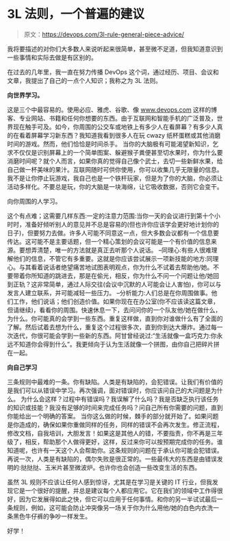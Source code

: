 # 3L 法则，一个普遍的建议

> 原文：<https://devops.com/3l-rule-general-piece-advice/>

我将要描述的对你们大多数人来说听起来很简单，甚至微不足道，但我知道意识到一些事情和实际去做是有区别的。

在过去的几年里，我一直在努力传播 DevOps 这个词，通过经历、项目、会议和文章，我提出了自己的一点个人知识；我称之为 3L 法则。

**向世界学习。**

这是三个中最容易的。使用必应、雅虎、谷歌、像 www.devops.com 这样的博客、专业网站、书籍和任何你想要的东西。由于互联网和智能手机的广泛普及，世界现在触手可及。如今，你周围的公交车或地铁上有多少人在看屏幕？有多少人真的在看着屏幕学习新东西？我知道我看到很多人在玩 cwazy 纸杯蛋糕或其他消磨时间的游戏。然而，他们恰恰是时间杀手。
当你的大脑极有可能渴望新知识，乞求不仅仅是识别屏幕上的一个简单图案、躲避猴子粪便甚至切水果时，你为什么要消磨时间呢？就个人而言，如果你真的觉得自己像个武士，去切一些新鲜水果，给自己做一杯美味的果汁。互联网随时可供你使用，你可以收集几乎无限量的信息。我不是让你停止玩游戏，我自己也是一个铁杆玩家，但是为了你的大脑，你必须让活动多样化。不要总是玩，你的大脑是一块海绵，让它吸收数据，否则它会变干。

向你周围的人学习。

这个有点难；这需要几样东西:一定的注意力范围:当你一天的会议进行到第十个小时时，准备好倾听别人的意见并不总是容易的(但也许你应该学会更好地计划你的日子)，但要努力去做。许多人可能不同意这一点，但大多数会议都有一个信息要传达。这可能不是主要话题，但一个精心策划的会议可能是一个有价值的信息来源。要想弄清楚，唯一的方法就是真正去听那个人说话。
–同理心:有些人很难理解他们的信息，不管它有多重要。这就是你应该尝试展示一项新技能的地方:同理心。与其看着说话者绝望痛苦地试图表明观点，你为什么不试着去帮助他/她。不要带着你所知道的跳进去，那是在偷光，相反，你为什么不问一个问题让他/她回到正轨？这非常简单，通过人际交往(会议中沉默的人可能会让人害怕)，你可以与发言人建立联系，并可能减轻一些压力。
–分析能力:人们总是在你周围做事。他们工作，他们说话；他们创造价值。如果你现在在办公室(你不应该读这篇文章，但请继续)，看看你的周围。快速休息一下，去问问你的一个队友他/她在做什么，为什么。你可能真的会学到一些东西。重复这样做，直到你对谁做什么有了全面的了解。然后试着去想为什么，重复这个过程很多次，直到你到达大爆炸。通过每一次迭代，你很可能会学到一些新的东西。阿甘曾经说过:“生活就像一盒巧克力:你永远不知道你会得到什么”。我更倾向于认为生活就像一个拼图，由你自己把碎片拼在一起。

**向自己学习**

三条规则中最难的一条。你有缺陷。人类是有缺陷的，会犯错误。让我们有价值的是我们可以从错误中学习。再次强调，面对错误时，你应该问自己的大问题是为什么。
为什么会这样？过程中有错误吗？我误解了什么吗？我是否缺乏执行该任务的知识或技能？我没有足够的时间来完成任务吗？问自己所有你需要的问题，直到你能给出一个明确的答案。
当你这么做的时候，棘手的部分就开始了。如果问题是你造成的，确保如果你重做同样的任务，同样的错误不会再次发生。修正流程，修改文档，自我培训，大胆发言！如果这是其他人的错，不要指责，你不再是三年级了，相反，帮助那个人做得更好，这样，反过来你可以按预期完成你的任务。谁知道呢，也许有一天这个人会帮助你。这条规则的问题在于承认你可能会犯错误。再说一次，人类是有缺陷的，偶尔失败是很正常的。一些最伟大的东西是由错误发明的:挞挞挞、玉米片甚至微波炉。也许你也会创造一些改变生活的东西。

虽然 3L 规则不应该让任何人感到惊讶，尤其是在学习是关键的 IT 行业，但我发现它是一个很好的提醒，并总是建议每个人都应用它。它在我们的领域中工作得很好，因为它发展得如此之快，但它可以应用于任何事情。和你的另一半试试最后一条规则，例如，这可能会防止冲突像另一场关于你为什么用他/她的白色内衣洗一条黑色牛仔裤的争吵一样发生。

好学！
